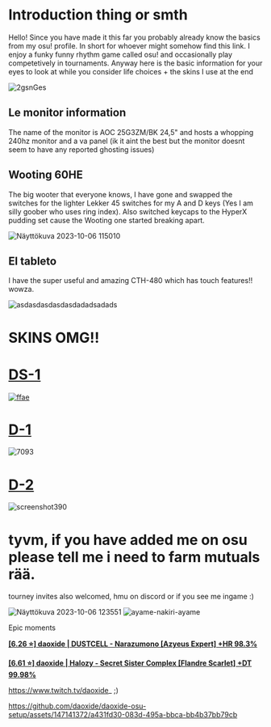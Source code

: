 # Introduction thing or smth

Hello! Since you have made it this far you probably already know the basics from my osu! profile. In short for whoever might somehow find this link. I enjoy a funky funny rhythm game called osu! and occasionally play competetively in tournaments. Anyway here is the basic information for your eyes to look at while you consider life choices + the skins I use at the end

![2gsnGes](https://github.com/daoxide/daoxide.github.io/assets/147141372/a67afb55-ad7c-4f85-afcc-8f4bf29bbae9)

## Le monitor information

The name of the monitor is AOC 25G3ZM/BK 24,5" and hosts a whopping 240hz monitor and a va panel (ik it aint the best but the monitor doesnt seem to have any reported ghosting issues)

## Wooting 60HE

The big wooter that everyone knows, I have gone and swapped the switches for the lighter Lekker 45 switches for my A and D keys (Yes I am silly goober who uses ring index). Also switched keycaps to the HyperX pudding set cause the Wooting one started breaking apart.

![Näyttökuva 2023-10-06 115010](https://github.com/daoxide/daoxide.github.io/assets/147141372/10d9ed1a-fdfd-4a6d-8245-097c057beb30)

## El tableto

I have the super useful and amazing CTH-480 which has touch features!! wowza.

![asdasdasdasdasdadadsadads](https://github.com/daoxide/daoxide.github.io/assets/147141372/07c597a6-edd3-4528-9cc0-6aee6b776344)

# SKINS OMG!!

# [**DS-1**](https://drive.google.com/file/d/1JaXmjR_KXUmQAHyvvgJhF236tbU-kzG6/view?usp=sharing)
[![ffae](https://github.com/daoxide/daoxide.github.io/assets/147141372/29ab6680-a117-4dd3-9e1e-7afcfef854f2)
](https://osu.ppy.sh/ss/18834850/ffae)

# [**D-1**](https://drive.google.com/file/d/1TpCq7BTYduberjgRURZgMhEhVKrjpzP3/view?usp=sharing)
![7093](https://github.com/daoxide/daoxide.github.io/assets/147141372/88f98228-dbb7-4c9f-a020-5f4f2c30e7e9)

# [**D-2**](https://drive.google.com/file/d/1Wphiu-Rk7Zt6dhSD_zXmUiHSOexfzsOh/view?usp=sharing)
![screenshot390](https://github.com/daoxide/daoxide.github.io/assets/147141372/f47f8c18-75e5-4ff0-9c7f-54f92d5f645c)


# tyvm, if you have added me on osu please tell me i need to farm mutuals rää. 
tourney invites also welcomed, hmu on discord or if you see me ingame :)

![Näyttökuva 2023-10-06 123551](https://github.com/daoxide/daoxide.github.io/assets/147141372/25d2ae37-4407-43b8-8344-abe4f7a28c51) ![ayame-nakiri-ayame](https://github.com/daoxide/daoxide.github.io/assets/147141372/823e2114-92bc-42b3-b398-9ebf9db47dc5)

Epic moments

[**[6.26 ⭐] daoxide | DUSTCELL - Narazumono [Azyeus Expert] +HR 98.3%**](https://link.issou.best/y01WU7)

[**[6.61 ⭐] daoxide | Halozy - Secret Sister Complex [Flandre Scarlet] +DT 99.98%**](https://link.issou.best/T6OIvW)


https://www.twitch.tv/daoxide_ ;)

https://github.com/daoxide/daoxide-osu-setup/assets/147141372/a431fd30-083d-495a-bbca-bb4b37bb79cb


